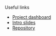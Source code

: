 











Useful links
- [Project dashboard](https://github.com/eba472/mango-mobile)
- [Intro slides](https://docs.google.com/presentation/d/1mAfnJwzYjTe84UW2Q8uMQAWBfQviwF018gzzCVkptyc/edit?usp=sharing)
- [Repository](https://github.com/eba472/mango-mobile)